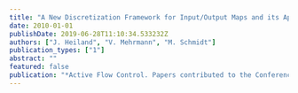 ```yaml
---
title: "A New Discretization Framework for Input/Output Maps and its Application to Flow Control"
date: 2010-01-01
publishDate: 2019-06-28T11:10:34.533232Z
authors: ["J. Heiland", "V. Mehrmann", "M. Schmidt"]
publication_types: ["1"]
abstract: ""
featured: false
publication: "*Active Flow Control. Papers contributed to the Conference \"Active Flow Control II 2010\", Berlin, Germany, May 26 to 28, 2010*"
---
```


